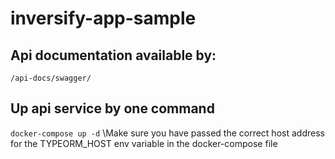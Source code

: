 # inversify-app-sample

## Api documentation available by: 
```/api-docs/swagger/```

## Up api service by one command
```docker-compose up -d```
\Make sure you have passed the correct host address for the TYPEORM_HOST env variable in the docker-compose file
